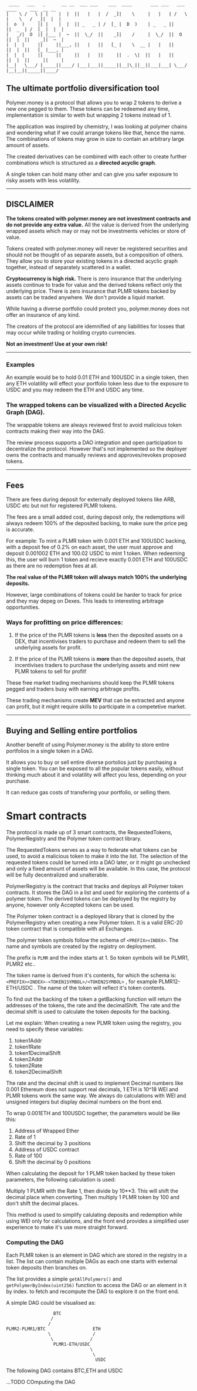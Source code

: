 ```
 ____   ___   _      __ __  ___ ___    ___  ____       ___ ___   ___   ____     ___  __ __ 
|    \ /   \ | |    |  |  ||   |   |  /  _]|    \     |   |   | /   \ |    \   /  _]|  |  |
|  o  )     || |    |  |  || _   _ | /  [_ |  D  )    | _   _ ||     ||  _  | /  [_ |  |  |
|   _/|  O  || |___ |  ~  ||  \_/  ||    _]|    /     |  \_/  ||  O  ||  |  ||    _]|  ~  |
|  |  |     ||     ||___, ||   |   ||   [_ |    \  __ |   |   ||     ||  |  ||   [_ |___, |
|  |  |     ||     ||     ||   |   ||     ||  .  \|  ||   |   ||     ||  |  ||     ||     |
|__|   \___/ |_____||____/ |___|___||_____||__|\_||__||___|___| \___/ |__|__||_____||____/ 
```


##  **The ultimate portfolio diversification tool**

Polymer.money is a protocol that allows you to wrap 2 tokens to derive a new one pegged to them. These tokens can be redeemed any time, implementation is similar to weth but wrapping 2 tokens instead of 1.

The application was inspired by chemistry, I was looking at polymer chains and wondering  what if we could arrange tokens like that, hence the name. The combinations of tokens may grow in size to contain an arbitrary large amount of assets.

The created derivatives can be combined with each other to create further combinations which is structured as a **directed acyclic graph**.

A single token can hold many other and can give you safer exposure to risky assets with less volatility. 

---

## DISCLAIMER
**The tokens created with polymer.money are not investment contracts and do not provide any extra value.**
All the value is derived from the underlying wrapped assets which may or may not be investments vehicles or store of value.

Tokens created with polymer.money will never be registered securities and should not be thought of as separate assets, but a composition of others. They allow you to store your existing tokens in a directed acyclic graph together, instead of separately scattered in a wallet.

**Cryptocurrency is high risk.** There is zero insurance that the underlying assets continue to trade for value and the derived tokens reflect only the underlying price.
There is zero insurance that PLMR tokens backed by assets can be traded anywhere. We don't provide a liquid market.

While having a diverse portfolio could protect you, polymer.money does not offer an insurance of any kind. 

The creators of the protocol are idemnified of any liabilities for losses that may occur while trading or holding crypto currencies.

**Not an investment! Use at your own risk!**

---

### Examples

An example would be to hold 0.01 ETH and 100USDC in a single token, then any ETH volatility will effect your portfolio token less due to the exposure to USDC and you may redeem the ETH and USDC any time.



### **The wrapped tokens can be visualized with a Directed Acyclic Graph (DAG).**

The wrappable tokens are always reviewed first to avoid malicious token contracts making their way into the DAG.

The review process supports a DAO integration and open participation to decentralize the protocol.
However that's not implemented so the deployer owns the contracts and manually reviews and approves/revokes proposed tokens.

---
## **Fees**

There are fees during deposit for externally deployed tokens like ARB, USDC etc but not for registered PLMR tokens.

The fees are a small added cost, during deposit only, the redemptions will always redeem 100% of the deposited backing, to make sure the price peg is accurate. 

For example: To mint a PLMR token with 0.001 ETH and 100USDC backing, with a deposit fee of 0.2% on each asset, the user must approve and deposit 0.001002 ETH and 100.02 USDC to mint 1 token. 
When redeeming this, the user will burn 1 token and recieve exactly 0.001 ETH and 100USDC as there are no redemption fees at all.

**The real value of the PLMR token will always match 100% the underlying deposits.**

However, large combinations of tokens could be harder to track for price and they may depeg on Dexes. This leads to interesting arbitrage opportunities.

### Ways for profitting on price differences:
1. If the price of the PLMR tokens is **less** then the deposited assets on a DEX, that incentivises traders to purchase and redeem them to sell the underlying assets for profit.

2. If the price of the PLMR tokens is **more** than the deposited assets, that incentivises traders to purchase the underlying assets and mint new PLMR tokens to sell for profit!

These free market trading mechanisms should keep the PLMR tokens pegged and traders busy with earning arbitrage profits.

These trading mechanisms create **MEV** that can be extracted and anyone can profit, but it might require skills to participate in a competetive market.

---

## Buying and Selling entire portfolios

Another benefit of using Polymer.money is the ability to store entire portfolios in a single token in a DAG.

It allows you to buy or sell entire diverse portolios just by purchasing a single token. You can be exposed to all the popular tokens easily, without thinking much about it and volatility will affect you less, depending on your purchase.

It can reduce gas costs of transfering your portfolio, or selling them.

# Smart contracts

The protocol is made up of 3 smart contracts, the RequestedTokens, PolymerRegistry and the Polymer token contract library.

The RequestedTokens serves as a way to federate what tokens can be used, to avoid a malicious token to make it into the list. The selection of the requested tokens could be turned into a DAO later, or it might go unchecked and only a fixed amount of assets will be available. In this case, the protocol will be fully decentralized and unalterable.

PolymerRegistry is the contract that tracks and deploys all Polymer token contracts. It stores the DAG in a list and used for exploring the contents of a polymer token.
The derived tokens can be  deployed by the registry by anyone, however only Accepted tokens can be used.

The Polymer token contract is a deployed library that is cloned by the PolymerRegistry when creating a new Polymer token. It is a valid ERC-20 token contract that is compatible with all Exchanges.

The polymer token symbols follow the schema of `<PREFIX><INDEX>`. The name and symbols are created by the registry on deployment.

The prefix is `PLMR` and the index starts at 1. So token symbols will be PLMR1, PLMR2 etc..

The token name is derived from it's contents, for which the schema is: `<PREFIX><INDEX>-<TOKEN1SYMBOL>/<TOKEN2SYMBOL>` , for example PLMR12-ETH/USDC . The name of the token will reflect it's token contents.

To find out the backing of the token a getBacking function will return the addresses of the tokens, the rate and the decimalShift. The rate and the decimal shift is used to calculate the token deposits for the backing.

Let me explain:
When creating a new PLMR token using the registry, you need to specify these variables:
1. token1Addr
2. token1Rate
3. token1DecimalShift
4. token2Addr
5. token2Rate
6. token2DecimalShift
   
The rate and the decimal shift is used to implement Decimal numbers like 0.001
Ethereum does not support real decimals, 1 ETH is 10^18 WEI and PLMR tokens work the same way.
We always do calculations with WEI and unsigned integers but display decimal numbers on the front end.

To wrap 0.001ETH and 100USDC together, the parameters would be like this:

1. Address of Wrapped Ether
2. Rate of 1
3. Shift the decimal by 3 positions
4. Address of USDC contract
5. Rate of 100
6. Shift the decimal by 0 positions
   
When calculating the deposit for 1 PLMR token backed by these token parameters, the following calculation is used:

Multiply 1 PLMR with the Rate 1, then divide by 10**3. This will shift the decimal place when converting.
Then multiply 1 PLMR token by 100 and don't shift the decimal places.

This method is used to simplify calulating deposits and redemption while using WEI only for calculations, and the front end provides a simplified user experience to make it's use more straight forward.

### Computing the DAG

Each PLMR token is an element in DAG which are stored in the registry in a list. The list can contain multiple DAGs as each one starts with external token deposits then branches on.

The list provides a simple `getAllPolymers()` and `getPolymerByIndex(uint256)` function to access the DAG or an element in it by index. to fetch and recompute the DAG to explore it on the front end.

A simple DAG could be visualised as:

```               
                  BTC
                 /
                /
PLMR2-PLMR1/BTC                  ETH
                \                /
                 \              /
                  PLMR1-ETH/USDC
                                \
                                 \
                                  USDC

```
The following DAG contains BTC,ETH and USDC

...TODO COmputing the DAG